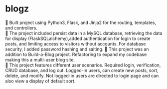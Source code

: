 # blogz
 Built project using Python3, Flask, and Jinja2 for the routing, templates, and controllers.  
 The project included persist data in a MySQL database, retrieving the data for display (FlaskSQLalchemy),added authentication for login to create posts, and limiting access to visitors without accounts. For database security, I added password hashing and salting. 
 This project was an addition to Build-a-Blog project. Refactoring to expand my codebase making this a multi-user blog site.  
 This project features different user scenarios. Required login, verification, CRUD database, and log out.  Logged-in users, can create new posts, sort, delete, and modify. Not logged-in users are directed to login page and can also view a display of default sort. 
